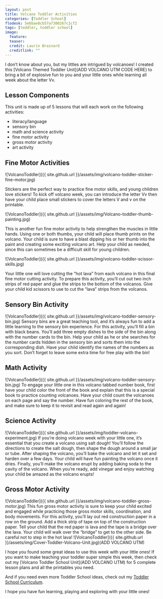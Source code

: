```yaml
---
layout: post
title: Volcano Toddler Activities
categories: [Toddler School]
flodesk: 5e6bae8cb57a7300267c1cf2
tags: [toddler, toddler school]
image:
  feature: 
  teaser: 
  credit: Laurin Brainard
  creditlink: ""
---
```

I don’t know about you, but my littles are intrigued by volcanoes! I created this [Volcano Themed Toddler Unit](ADD VOLCANO UTM CODE HERE) to bring a bit of explosive fun to you and your little ones while learning all week about the letter Vv. 

## Lesson Components 
This unit is made up of 5 lessons that will each work on the following activities:
- literacy/language 
- sensory bin 
- math and science activity 
- fine motor activity 
- gross motor activity 
- art activity 

## Fine Motor Activities 

![VolcanoToddler]({{ site.github.url }}/assets/img/volcano-toddler-sticker-fine-motor.jpg)

Stickers are the perfect way to practice fine motor skills, and young children love stickers! To kick off volcano week, you can introduce the letter Vv then have your child place small stickers to cover the letters V and v on the printable. 

![VolcanoToddler]({{ site.github.url }}/assets/img/Volcano-toddler-thumb-painting.jpg)

This is another fun fine motor activity to help strengthen the muscles in little hands. Using one or both thumbs, your child will place thumb prints on the volcano. Your child is sure to have a blast dipping his or her thumb into the paint and creating some exciting volcano art. Help your child as needed, since this can sometimes be a difficult skill for young children. 

![VolcanoToddler]({{ site.github.url }}/assets/img/volcano-toddler-scissor-skills.jpg)

Your little one will love cutting the “hot lava” from each volcano in this final fine motor cutting activity. To prepare this activity, you’ll cut out two inch strips of red paper and glue the strips to the bottom of the volcanos. Give your child kid scissors to use to cut the “lava” strips from the volcanos. 
## Sensory Bin Activity 

![VolcanoToddler]({{ site.github.url }}/assets/img/volcano-toddler-sensory-bin.jpg)
Sensory bins are a great teaching tool, and it’s always fun to add a little learning to the sensory bin experience. For this activity, you’ll fill a bin with black beans. You’ll add three empty dishes to the side of the bin along with the number cards to the bin. Help your child as he or she searches for the number cards hidden in the sensory bin and sorts them into the corresponding dish. Have your child identify the names of the numbers as you sort. Don’t forget to leave some extra time for free play with the bin! 
## Math Activity 

![VolcanoToddler]({{ site.github.url }}/assets/img/volcano-toddler-sensory-bin.jpg)
To engage your little one in this volcano tabbed number book, first have your child color the front of the book and explain that this is a special book to practice counting volcanoes. Have your child count the volcanoes on each page and say the number. Have fun coloring the rest of the book, and make sure to keep it to revisit and read again and again! 
## Science Activity

![VolcanoToddler]({{ site.github.url }}/assets/img/toddler-volcano-experiment.jpg)
If you’re doing volcano week with your little one, it’s essential that you create a volcano using  salt dough! You’ll follow the directions to create the salt dough, then shape the dough around a small jar or tube. After shaping the volcano, you’ll bake the volcano and let it set and harden over a few days. Your child will have fun painting the volcano once it dries. Finally, you’ll make the volcano erupt by adding baking soda to the cavity of the volcano. When you’re ready, add vinegar and enjoy watching your child be amazed as the volcano erupts! 
## Gross Motor Activity

![VolcanoToddler]({{ site.github.url }}/assets/img/volcano-toddler-gross-motor.jpg)
This fun gross motor activity is sure to keep your child excited and engaged while practicing those gross motor skills, coordination, and body movements. For this activity, you’ll lay out red construction paper in a row on the ground. Add a thick strip of tape on top of the construction paper. Tell your child that the red paper is lava and the tape is a bridge over the lava. Your child will walk over the “bridge” to get to the other side. Be careful not to step in the hot lava! 
![VolcanoToddler]({{ site.github.url }}/assets/img/Cover-Toddler-Volcano-Unit.jpg)(ADD VOLCANO UTM)

I hope you found some great ideas to use this week with your little ones! If you want to make teaching your toddler super simple this week, then check out my [Volcano Toddler School Unit](ADD VOLCANO UTM) for 5 complete lesson plans and all the printables you need. 

And if you need even more Toddler School ideas, check out my [Toddler School Curriculum](https://www.teacherspayteachers.com/Product/Toddler-Activities-Lesson-Plans-Tot-School-Curriculum-Homeschool-Preschool-4296281?utm_source=PB%20Blog&utm_campaign=Toddler%20Bundle%20Upsell).

I hope you have fun learning, playing and exploring with your little ones! 
